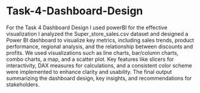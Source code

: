 # Task-4-Dashboard-Design
For the Task 4 Dashboard Design I used powerBI for the effective visualization
I analyzed the Super_store_sales.csv dataset and designed a Power BI dashboard to visualize key metrics, including sales trends, product performance, regional analysis, and the relationship between discounts and profits. We used visualizations such as line charts, bar/column charts, combo charts, a map, and a scatter plot. Key features like slicers for interactivity, DAX measures for calculations, and a consistent color scheme were implemented to enhance clarity and usability. The final output summarizing the dashboard design, key insights, and recommendations for stakeholders.


